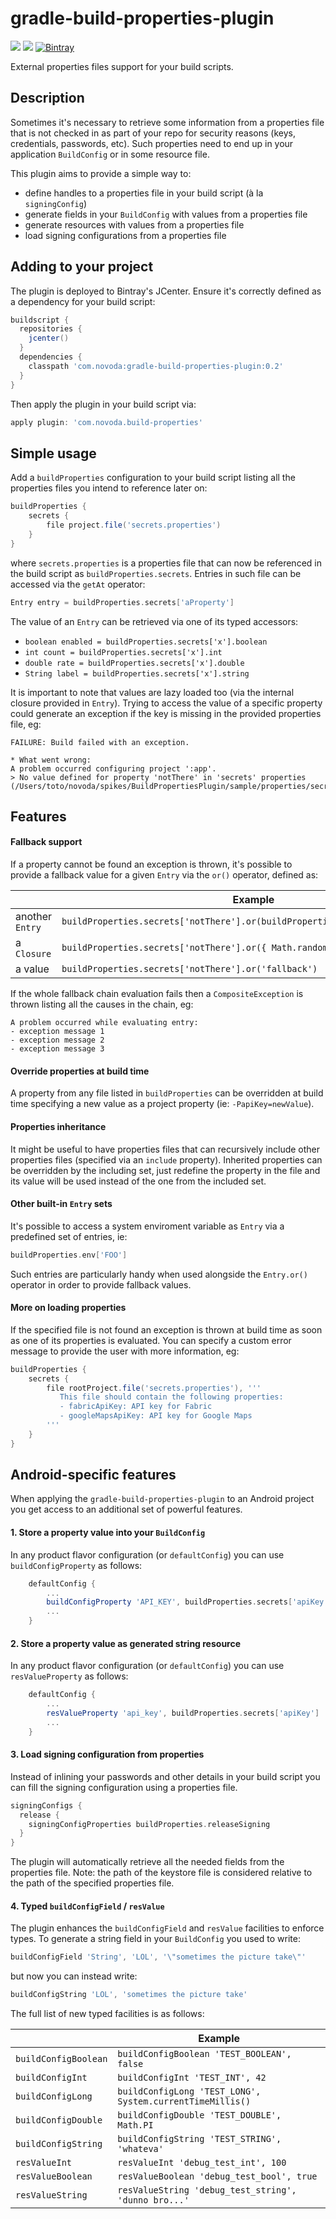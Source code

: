 # gradle-build-properties-plugin
[![](https://ci.novoda.com/buildStatus/icon?job=gradle-build-properties-plugin)](https://ci.novoda.com/job/gradle-build-properties-plugin/lastSuccessfulBuild/console) [![](https://img.shields.io/badge/License-Apache%202.0-lightgrey.svg)](LICENSE.txt) [![Bintray](https://api.bintray.com/packages/novoda/maven/gradle-build-properties-plugin/images/download.svg) ](https://bintray.com/novoda/maven/gradle-build-properties-plugin/_latestVersion)

External properties files support for your build scripts.
 
## Description

Sometimes it's necessary to retrieve some information from a properties 
file that is not checked in as part of your repo for security reasons 
(keys, credentials, passwords, etc). Such properties need to end up in 
your application `BuildConfig` or in some resource file.

This plugin aims to provide a simple way to:
- define handles to a properties file in your build script (à la `signingConfig`)
- generate fields in your `BuildConfig` with values from a properties file
- generate resources with values from a properties file
- load signing configurations from a properties file


## Adding to your project

The plugin is deployed to Bintray's JCenter. Ensure it's correctly defined
as a dependency for your build script:

```gradle
buildscript {
  repositories {
    jcenter()
  }
  dependencies {
    classpath 'com.novoda:gradle-build-properties-plugin:0.2'
  }
}
```
Then apply the plugin in your build script via:
```gradle
apply plugin: 'com.novoda.build-properties'
```

## Simple usage
Add a `buildProperties` configuration to your build script listing
all the properties files you intend to reference later on:
```gradle
buildProperties {
    secrets {
        file project.file('secrets.properties')
    }
}
```
where `secrets.properties` is a properties file that can now be referenced
in the build script as `buildProperties.secrets`. Entries in such file can be
accessed via the `getAt` operator:
```gradle
Entry entry = buildProperties.secrets['aProperty']
```

The value of an `Entry` can be retrieved via one of its typed accessors:

- `boolean enabled = buildProperties.secrets['x'].boolean`
- `int count = buildProperties.secrets['x'].int`
- `double rate = buildProperties.secrets['x'].double`
- `String label = buildProperties.secrets['x'].string`

It is important to note that values are lazy loaded too (via the internal closure provided in `Entry`).
Trying to access the value of a specific property could generate an exception
if the key is missing in the provided properties file, eg:
```
FAILURE: Build failed with an exception.

* What went wrong:
A problem occurred configuring project ':app'.
> No value defined for property 'notThere' in 'secrets' properties (/Users/toto/novoda/spikes/BuildPropertiesPlugin/sample/properties/secrets.properties)

```

## Features

#### Fallback support
If a property cannot be found an exception is thrown, it's possible to provide a fallback
value for a given `Entry` via the `or()` operator, defined as:

| | Example |
|----|----|
|another `Entry` | `buildProperties.secrets['notThere'].or(buildProperties.secrets['fallback'])` |
|a `Closure` | `buildProperties.secrets['notThere'].or({ Math.random() })` |
|a value | `buildProperties.secrets['notThere'].or('fallback')` |

If the whole fallback chain evaluation fails then a `CompositeException` is thrown listing all
the causes in the chain, eg:

```
A problem occurred while evaluating entry:
- exception message 1
- exception message 2
- exception message 3

```

#### Override properties at build time
A property from any file listed in `buildProperties` can be overridden at
build time specifying a new value as a project property (ie: `-PapiKey=newValue`).

#### Properties inheritance
It might be useful to have properties files that can recursively include
other properties files (specified via an `include` property).
Inherited properties can be overridden by the including set, just redefine
the property in the file and its value will be used instead of the one
from the included set.

#### Other built-in `Entry` sets
It's possible to access a system enviroment variable as `Entry` via a predefined set of entries, ie:

```groovy
buildProperties.env['FOO']
```
Such entries are particularly handy when used alongside the `Entry.or()` operator in order to provide
fallback values.

#### More on loading properties
If the specified file is not found an exception is thrown at build time as soon as one of its properties is evaluated.
You can specify a custom error message to provide the user with more information, eg:
```gradle
buildProperties {
    secrets {
        file rootProject.file('secrets.properties'), '''
           This file should contain the following properties:
           - fabricApiKey: API key for Fabric
           - googleMapsApiKey: API key for Google Maps
        '''
    }
}
```


## Android-specific features

When applying the `gradle-build-properties-plugin` to an Android project you get access to an
 additional set of powerful features.

#### 1. Store a property value into your `BuildConfig`
In any product flavor configuration (or `defaultConfig`) you can use
`buildConfigProperty` as follows:
```gradle
    defaultConfig {
        ...
        buildConfigProperty 'API_KEY', buildProperties.secrets['apiKey']
        ...
    }
```

#### 2. Store a property value as generated string resource
In any product flavor configuration (or `defaultConfig`) you can use
`resValueProperty` as follows:

```gradle
    defaultConfig {
        ...
        resValueProperty 'api_key', buildProperties.secrets['apiKey']
        ...
    }
```

#### 3. Load signing configuration from properties
Instead of inlining your passwords and other details in your build script
you can fill the signing configuration using a properties file.
```gradle
signingConfigs {
  release {
    signingConfigProperties buildProperties.releaseSigning
  }
}
```
The plugin will automatically retrieve all the needed fields from the
properties file. Note: the path of the keystore file is considered relative
to the path of the specified properties file.

#### 4. Typed `buildConfigField` / `resValue`
The plugin enhances the `buildConfigField` and `resValue` facilities to
enforce types. To generate a string field in your `BuildConfig` you used to write:
```gradle
buildConfigField 'String', 'LOL', '\"sometimes the picture take\"'
```
but now you can instead write:
```gradle
buildConfigString 'LOL', 'sometimes the picture take'
```
The full list of new typed facilities is as follows:

| | Example |
|----|----|
|`buildConfigBoolean` | `buildConfigBoolean 'TEST_BOOLEAN', false`|
|`buildConfigInt` | `buildConfigInt 'TEST_INT', 42`|
|`buildConfigLong` | `buildConfigLong 'TEST_LONG', System.currentTimeMillis()`|
|`buildConfigDouble` | `buildConfigDouble 'TEST_DOUBLE', Math.PI`|
|`buildConfigString` | `buildConfigString 'TEST_STRING', 'whateva'`|
|`resValueInt`| `resValueInt 'debug_test_int', 100`|
|`resValueBoolean` | `resValueBoolean 'debug_test_bool', true`|
|`resValueString` | `resValueString 'debug_test_string', 'dunno bro...'`|
